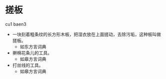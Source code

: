 # 搓板
cu1 baen3
+ 一块刻着粗条纹的长方形木板，把湿衣放在上面搓动，去除污垢，这种板叫做搓板。
  * 如东方言词典
+ 擀棉花条儿的工具。
  * 如皋方言词典
+ 打丝线的工具。
  * 如皋方言词典
